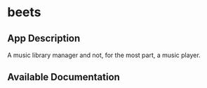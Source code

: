 # beets

## App Description

A music library manager and not, for the most part, a music player.

## Available Documentation

